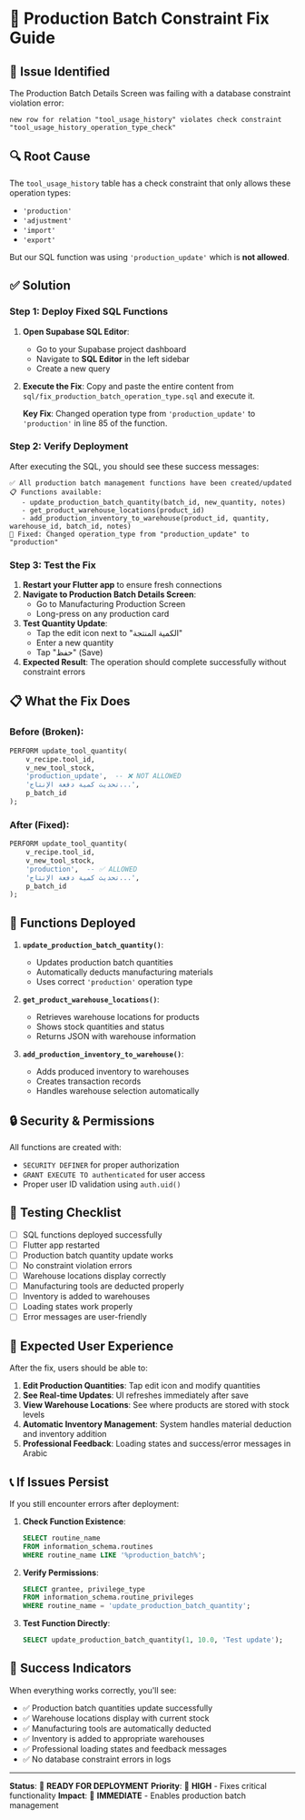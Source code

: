 # 🔧 Production Batch Constraint Fix Guide

## 🚨 **Issue Identified**
The Production Batch Details Screen was failing with a database constraint violation error:

```
new row for relation "tool_usage_history" violates check constraint "tool_usage_history_operation_type_check"
```

## 🔍 **Root Cause**
The `tool_usage_history` table has a check constraint that only allows these operation types:
- `'production'`
- `'adjustment'`
- `'import'`
- `'export'`

But our SQL function was using `'production_update'` which is **not allowed**.

## ✅ **Solution**

### **Step 1: Deploy Fixed SQL Functions**

1. **Open Supabase SQL Editor**:
   - Go to your Supabase project dashboard
   - Navigate to **SQL Editor** in the left sidebar
   - Create a new query

2. **Execute the Fix**:
   Copy and paste the entire content from `sql/fix_production_batch_operation_type.sql` and execute it.

   **Key Fix**: Changed operation type from `'production_update'` to `'production'` in line 85 of the function.

### **Step 2: Verify Deployment**

After executing the SQL, you should see these success messages:
```
✅ All production batch management functions have been created/updated
📋 Functions available:
   - update_production_batch_quantity(batch_id, new_quantity, notes)
   - get_product_warehouse_locations(product_id)
   - add_production_inventory_to_warehouse(product_id, quantity, warehouse_id, batch_id, notes)
🔧 Fixed: Changed operation_type from "production_update" to "production"
```

### **Step 3: Test the Fix**

1. **Restart your Flutter app** to ensure fresh connections
2. **Navigate to Production Batch Details Screen**:
   - Go to Manufacturing Production Screen
   - Long-press on any production card
3. **Test Quantity Update**:
   - Tap the edit icon next to "الكمية المنتجة"
   - Enter a new quantity
   - Tap "حفظ" (Save)
4. **Expected Result**: The operation should complete successfully without constraint errors

## 📋 **What the Fix Does**

### **Before (Broken)**:
```sql
PERFORM update_tool_quantity(
    v_recipe.tool_id,
    v_new_tool_stock,
    'production_update',  -- ❌ NOT ALLOWED
    'تحديث كمية دفعة الإنتاج...',
    p_batch_id
);
```

### **After (Fixed)**:
```sql
PERFORM update_tool_quantity(
    v_recipe.tool_id,
    v_new_tool_stock,
    'production',  -- ✅ ALLOWED
    'تحديث كمية دفعة الإنتاج...',
    p_batch_id
);
```

## 🎯 **Functions Deployed**

1. **`update_production_batch_quantity()`**:
   - Updates production batch quantities
   - Automatically deducts manufacturing materials
   - Uses correct `'production'` operation type

2. **`get_product_warehouse_locations()`**:
   - Retrieves warehouse locations for products
   - Shows stock quantities and status
   - Returns JSON with warehouse information

3. **`add_production_inventory_to_warehouse()`**:
   - Adds produced inventory to warehouses
   - Creates transaction records
   - Handles warehouse selection automatically

## 🔒 **Security & Permissions**

All functions are created with:
- `SECURITY DEFINER` for proper authorization
- `GRANT EXECUTE TO authenticated` for user access
- Proper user ID validation using `auth.uid()`

## 🧪 **Testing Checklist**

- [ ] SQL functions deployed successfully
- [ ] Flutter app restarted
- [ ] Production batch quantity update works
- [ ] No constraint violation errors
- [ ] Warehouse locations display correctly
- [ ] Manufacturing tools are deducted properly
- [ ] Inventory is added to warehouses
- [ ] Loading states work properly
- [ ] Error messages are user-friendly

## 🚀 **Expected User Experience**

After the fix, users should be able to:

1. **Edit Production Quantities**: Tap edit icon and modify quantities
2. **See Real-time Updates**: UI refreshes immediately after save
3. **View Warehouse Locations**: See where products are stored with stock levels
4. **Automatic Inventory Management**: System handles material deduction and inventory addition
5. **Professional Feedback**: Loading states and success/error messages in Arabic

## 📞 **If Issues Persist**

If you still encounter errors after deployment:

1. **Check Function Existence**:
   ```sql
   SELECT routine_name 
   FROM information_schema.routines 
   WHERE routine_name LIKE '%production_batch%';
   ```

2. **Verify Permissions**:
   ```sql
   SELECT grantee, privilege_type 
   FROM information_schema.routine_privileges 
   WHERE routine_name = 'update_production_batch_quantity';
   ```

3. **Test Function Directly**:
   ```sql
   SELECT update_production_batch_quantity(1, 10.0, 'Test update');
   ```

## 🎉 **Success Indicators**

When everything works correctly, you'll see:
- ✅ Production batch quantities update successfully
- ✅ Warehouse locations display with current stock
- ✅ Manufacturing tools are automatically deducted
- ✅ Inventory is added to appropriate warehouses
- ✅ Professional loading states and feedback messages
- ✅ No database constraint errors in logs

---

**Status**: 🔧 **READY FOR DEPLOYMENT**
**Priority**: 🚨 **HIGH** - Fixes critical functionality
**Impact**: 🎯 **IMMEDIATE** - Enables production batch management
